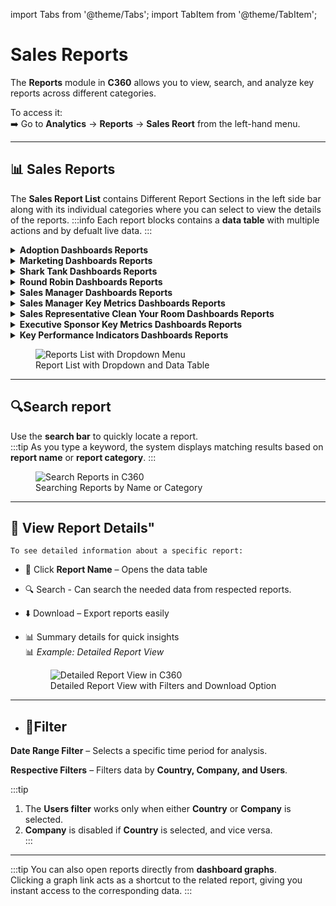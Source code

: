 import Tabs from '@theme/Tabs';
import TabItem from '@theme/TabItem';

# Sales Reports

The **Reports** module in **C360** allows you to view, search, and analyze key reports across different categories.

To access it:  
➡️ Go to **Analytics** → **Reports** → **Sales Reort** from the left-hand menu.

---

<!-- ### View Report List

The **Report List** contains a dropdown menu (top-right corner) where you can select from the available reports.
Each report includes a **data table** with sortable columns for **Report Name** and **Report Category**.

<figure>
  <img src="/media/image23.png" alt="Reports List with Dropdown Menu" />
  <figcaption>Report List with Dropdown and Data Table</figcaption>
</figure>

---

### Search Reports

Use the **search bar** to quickly locate a report.
As you type a keyword, the system displays matching results based on **report name** or **report category**.

<figure>
  <img src="/media/image24.png" alt="Search Reports in C360" />
  <figcaption>Searching Reports by Name or Category</figcaption>
</figure>

---

### View Report Details

To see detailed information about a specific report:

1. **Click the Report Name** – Opens the detailed data table for that report.
2. **Search & Filter Data** – Use the search bar or filter options to refine by **date range, days, quarters, or months**.
3. **Download Reports** – Export reports using the **Download** button.
4. **View Key Details** – The table also includes essential summary details for quick insights.

<figure>
  <img src="/media/image25.png" alt="Detailed Report View in C360" />
  <figcaption>Detailed Report View with Filters and Download Option</figcaption>
</figure>

---

### Access via Dashboard Graphs

You can also **open reports directly from dashboard graphs**.
Clicking a graph link acts as a shortcut to the related report, giving you instant access to the corresponding data. -->

## 📊 Sales Reports

The **Sales Report List** contains Different Report Sections in the left side bar along with its individual categories where you can select to view the details of the reports.
:::info
Each report blocks contains a **data table** with multiple actions and by defualt live data.
:::

  <details>
   <summary><strong>Adoption Dashboards Reports</strong></summary>
- **Number of Accounts** : Displays the total count of all accounts available in the system.
- **Number of Contacts** : Shows the number of contacts linked to accounts.
- **Number of Leads** : Tracks the total number of leads captured in the platform.
- **Number of Opportunities** : Displays the total number of opportunities created.
- **Number of Open Tasks** : Indicates how many tasks are still open and pending.
- **Number of Tasks** : Represents the total number of tasks created in the system.
- **Number of Active Users** : Shows how many users are actively engaging with the system.
- **Number of Users Added** : Displays the total number of users added to the platform.
- **Login Leaderboard** : Ranks users based on login frequency and engagement.

</details>
 <details>
  <summary><strong>Marketing Dashboards Reports</strong></summary>
- **Hot Leads w/o Activity >48 Hours** : Identifies leads that have not received any activity or follow-up for more than 48 hours.
- **Leads Converted** : Displays the total number of leads that have been successfully converted into opportunities or accounts.
- **Leads Converted by FQ** : Shows the number of leads converted within a specific fiscal quarter.
- **Leads Converted In FQ** : Highlights leads that were converted during the current fiscal quarter.
- **Leads Created In FQ** : Displays the number of new leads created in the current fiscal quarter.
- **Asset Tracking By User** : Tracks asset allocation, usage, and ownership based on individual users.
- **Asset Tracking By Customer** : Monitors asset usage and allocation at the customer level.

</details>

<details>
 <summary><strong>Shark Tank Dashboards Reports</strong></summary>
- **Performance By Partner: Shark Tank** : Provides detailed performance metrics segmented by individual Shark Tank partners.
- **Total Across All Partners: Shark** : Displays the cumulative performance summary across all Shark Tank partners.

</details>

<details>
 <summary><strong>Round Robin Dashboards Reports</strong></summary>
- **Performance By Partner: Round Robin** : Provides detailed performance metrics segmented by each Round Robin partner.
- **Total Across All Partners: Round Robin** : Displays the overall performance summary across all Round Robin partners.

</details>

<details>
 <summary><strong>Sales Manager Dashboards Reports</strong></summary>
- **Closed Won In Q by Type** : Displays opportunities closed as won in the current quarter, categorized by type.
- **Pipeline Report In Q** : Shows the overall sales pipeline for the current quarter.
- **Open Opportunities In Q** : Lists all opportunities that are still open in the current quarter.
- **Closed Won by Type** : Breaks down closed-won opportunities by their respective types.
- **Closed Won In Q by Owner** : Provides a summary of closed-won opportunities in the current quarter, grouped by owner.
- **Closed Lost by Reason** : Analyzes lost opportunities and categorizes them by reason for loss.
- **Win Ratio** : Calculates the percentage of opportunities won compared to total opportunities.
- **Open Opportunities This Q - No Activities Last 96hrs** : Highlights open opportunities in the current quarter that haven’t had any activity in the past 96 hours.

</details>

<details>
 <summary><strong>Sales Manager Key Metrics Dashboards Reports</strong></summary>
- **Closed Won In Q by Type** : Displays opportunities closed as won in the current quarter, categorized by type.
- **Pipeline Report In Q** : Shows the overall sales pipeline for the current quarter.
- **Open Opportunities In Q** : Lists all opportunities that are still open in the current quarter.
- **Closed Won by Type** : Breaks down closed-won opportunities by their respective types.
- **Closed Won In Q by Owner** : Provides a summary of closed-won opportunities in the current quarter, grouped by owner.
- **Closed Lost by Reason** : Analyzes lost opportunities and categorizes them by reason for loss.
- **Win Ratio** : Calculates the percentage of opportunities won compared to total opportunities.
- **Open Opportunities This Q - No Activities Last 96hrs** : Highlights open opportunities in the current quarter that haven’t had any activity in the past 96 hours.

</details>

<details>
 <summary><strong>Sales Representative Clean Your Room Dashboards Reports</strong></summary>
- **SR: Closed Won Opportunities MTD** : Displays opportunities closed as won month-to-date.
- **SR: Open Opportunities in the Pipeline** : Shows all currently open opportunities within the sales pipeline.
- **SR: Top Open Opportunities** : Highlights the most valuable open opportunities.
- **SR: Stuck Opportunities Report** : Identifies opportunities that have not progressed in the pipeline for a defined period.
- **SR: Closed Won Opportunities By Month** : Breaks down closed-won opportunities by each month.
- **SR: Closed Won Opportunities In QT** : Provides a summary of closed-won opportunities within the current quarter.
- **SR: Top Accounts by Revenue Amount** : Lists the accounts contributing the highest revenue.

</details>

<details>
 <summary><strong>Executive Sponsor Key Metrics Dashboards Reports</strong></summary>
- **ES: Closed Won Opportunities By Month** : Displays closed-won opportunities broken down by month.
- **ES: Closed Won Opportunities By QT** : Summarizes closed-won opportunities within the current quarter.
- **ES: Average Deal Size** : Shows the average size of deals for better revenue insights.
- **ES: Open Opportunities in the Pipeline** : Lists all active opportunities currently in the sales pipeline.
- **ES: Open Opportunities** : Displays the total number of open opportunities.
- **ES: Total Win Ratio** : Calculates the win ratio across all opportunities.
- **ES: Closed Lost Opportunities FYTD** : Tracks opportunities lost year-to-date.
- **ES: FYTD Won Opportunities by Account** : Breaks down won opportunities by account for the fiscal year-to-date.
- **ES: FYTD Open Opportunities by Account** : Shows open opportunities by account for the fiscal year-to-date.

</details>

<details>
 <summary><strong>Key Performance Indicators Dashboards Reports</strong></summary>
- **KPI: Closed Won Opportunities By Month** : Displays closed-won opportunities broken down by month.
- **KPI: Closed Won Opportunities By QT** : Summarizes closed-won opportunities within the current quarter.
- **KPI: Total Win Ratio** : Calculates the win ratio across all opportunities.
- **KPI: Average Deal Size** : Shows the average size of deals for better revenue insights.
- **KPI: Average Days to Close** : Tracks the average time taken to close opportunities.
- **KPI: Closed Won and >=70% Probability Opportunities** : Highlights opportunities that are closed-won or have a probability of 70% or higher.
- **KPI: Open Opportunities in the Pipeline** : Lists all active opportunities currently in the sales pipeline.

</details>

  <figure>
    <img src="/media/analytics/report/sales/report-list.png" alt="Reports List with Dropdown Menu" />
    <figcaption>Report List with Dropdown and Data Table</figcaption>
  </figure>

---

## 🔍Search report

Use the **search bar** to quickly locate a report.  
 :::tip
As you type a keyword, the system displays matching results based on **report name** or **report category**.
:::

  <figure>
    <img src="/media/analytics/report/sales/report-search.png" alt="Search Reports in C360" />
    <figcaption>Searching Reports by Name or Category</figcaption>
  </figure>

---

## 📂 View Report Details"

    To see detailed information about a specific report:

- 📌 Click **Report Name** – Opens the data table
- 🔍 Search - Can search the needed data from respected reports.
- ⬇️ Download – Export reports easily
- 📊 Summary details for quick insights  
  📊 _Example: Detailed Report View_

   <figure>
    <img src="/media/analytics/report/sales/report-details.png" alt="Detailed Report View in C360" />
    <figcaption>Detailed Report View with Filters and Download Option</figcaption>
  </figure>

---

- ## 🧰Filter

<Tabs>
  <TabItem value="date-range" label="📅 Date Range Filter" default>

**Date Range Filter** – Selects a specific time period for analysis.

  </TabItem>

  <TabItem value="respective-filters" label="🎛️ Respective Filters">

**Respective Filters** – Filters data by **Country, Company, and Users**.

:::tip

1. The **Users filter** works only when either **Country** or **Company** is selected.
2. **Company** is disabled if **Country** is selected, and vice versa.  
   :::

  </TabItem>
</Tabs>

---

:::tip
You can also open reports directly from **dashboard graphs**.  
 Clicking a graph link acts as a shortcut to the related report, giving you instant access to the corresponding data.
:::
